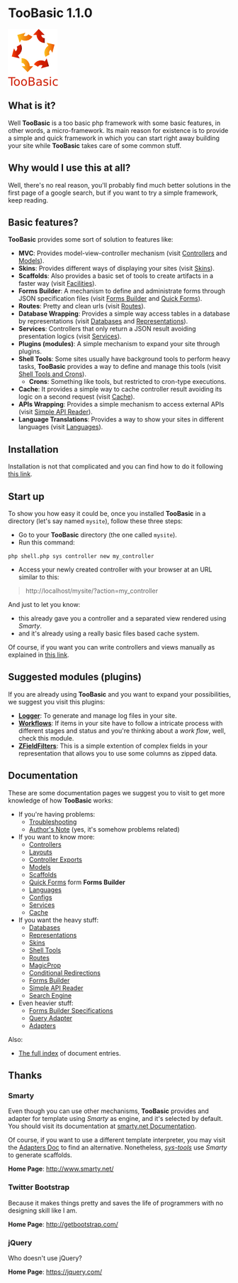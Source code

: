 # TooBasic 1.1.0

![ ](docs/images/TooBasic-logo-128px.png)

## What is it?
Well __TooBasic__ is a too basic php framework with some basic features, in other
words, a micro-framework.
Its main reason for existence is to provide a simple and quick framework in which
you can start right away building your site while __TooBasic__ takes care of some
common stuff.

## Why would I use this at all?
Well, there's no real reason, you'll probably find much better solutions in the
first page of a google search, but if you want to try a simple framework, keep
reading.

## Basic features?
__TooBasic__ provides some sort of solution to features like:

* __MVC__: Provides model-view-controller mechanism (visit
[Controllers](docs/controller.md) and [Models](docs/models.md)).
* __Skins__: Provides different ways of displaying your sites (visit
[Skins](docs/skins.md)).
* __Scaffolds__: Also provides a basic set of tools to create artifacts in a
faster way (visit [Facilities](docs/facilities.md)).
* __Forms Builder__: A mechanism to define and administrate forms through JSON
specification files (visit [Forms Builder](docs/forms.md) and [Quick
Forms](docs/qforms.md)).
* __Routes__: Pretty and clean urls (visit [Routes](docs/routes.md)).
* __Database Wrapping__: Provides a simple way access tables in a database by
representations (visit [Databases](docs/databases.md) and
[Representations](docs/representations.md)).
* __Services__: Controllers that only return a JSON result avoiding presentation
logics (visit [Services](docs/services.md)).
* __Plugins (modules)__: A simple mechanism to expand your site through plugins.
* __Shell Tools__: Some sites usually have background tools to perform heavy
tasks, __TooBasic__ provides a way to define and manage this tools (visit
[Shell Tools and Crons](docs/shelltools.md)).
	* __Crons__: Something like tools, but restricted to cron-type executions.
* __Cache__: It provides a simple way to cache controller result avoiding its
logic on a second request (visit [Cache](docs/cache.md)).
* __APIs Wrapping__: Provides a simple mechanism to access external APIs (visit
[Simple API Reader](docs/sapireader.md)).
* __Language Translations__: Provides a way to show your sites in different
languages (visit [Languages](docs/language.md)).

## Installation
Installation is not that complicated and you can find how to do it following [this
link](docs/install.md).

## Start up
To show you how easy it could be, once you installed __TooBasic__ in a directory
(let's say named `mysite`), follow these three steps:

* Go to your __TooBasic__ directory (the one called `mysite`).
* Run this command:
```text
php shell.php sys controller new my_controller
```
* Access your newly created controller with your browser at an URL similar to
this:

> http://localhost/mysite/?action=my_controller

And just to let you know:

* this already gave you a controller and a separated view rendered using _Smarty_.
* and it's already using a really basic files based cache system.

Of course, if you want you can write controllers and views manually as explained
in [this link](docs/controller.md).

## Suggested modules (plugins)
If you are already using __TooBasic__ and you want to expand your possibilities,
we suggest you visit this plugins:

* [__Logger__](https://github.com/daemonraco/toobasic-logger): To generate and
manage log files in your site.
* [__Workflows__](https://github.com/daemonraco/toobasic-workflows): If items in
your site have to follow a intricate process with different stages and status and
you're thinking about a _work flow_, well, check this module.
* [__ZFieldFilters__](https://github.com/daemonraco/toobasic-zfieldfilters): This
is a simple extention of complex fields in your representation that allows you to
use some columns as zipped data.

## Documentation
These are some documentation pages we suggest you to visit to get more knowledge
of how __TooBasic__ works:

* If you're having problems:
	* [Troubleshooting](docs/troubleshooting.md)
	* [Author's Note](docs/authorsnote.md) (yes, it's somehow problems
related)
* If you want to know more:
	* [Controllers](docs/controller.md)
	* [Layouts](docs/layout.md)
	* [Controller Exports](docs/controllerexports.md)
	* [Models](docs/models.md)
	* [Scaffolds](docs/facilities.md)
	* [Quick Forms](docs/qforms.md) form __Forms Builder__
	* [Languages](docs/language.md)
	* [Configs](docs/configs.md)
	* [Services](docs/services.md)
	* [Cache](docs/cache.md)
* If you want the heavy stuff:
	* [Databases](docs/databases.md)
	* [Representations](docs/representations.md)
	* [Skins](docs/skins.md)
	* [Shell Tools](docs/shelltools.md)
	* [Routes](docs/routes.md)
	* [MagicProp](docs/magicprop.md)
	* [Conditional Redirections](docs/redirections.md)
	* [Forms Builder](docs/forms.md)
	* [Simple API Reader](docs/sapireader.md)
	* [Search Engine](docs/searchengine.md)
* Even heavier stuff:
	* [Forms Builder Specifications](docs/tech/forms.md)
	* [Query Adapter](docs/tech/queryadapter.md)
	* [Adapters](docs/tech/adapters.md)

Also:

* [The full index](docsindex.md) of document entries.

## Thanks
### Smarty
Even though you can use other mechanisms, __TooBasic__ provides and adapter for
template using _Smarty_ as engine, and it's selected by default.
You should visit its documentation at
[smarty.net Documentation](http://www.smarty.net/documentation).

Of course, if you want to use a different template interpreter, you may visit the
[Adapters Doc](docs/tech/adapters.md) to find an alternative.
Nonetheless, [_sys-tools_](docs/facilities.md) use _Smarty_ to generate scaffolds.

__Home Page__: http://www.smarty.net/

### Twitter Bootstrap
Because it makes things pretty and saves the life of programmers with no designing
skill like I am.

__Home Page__: http://getbootstrap.com/

### jQuery
Who doesn't use jQuery?

__Home Page__: https://jquery.com/
